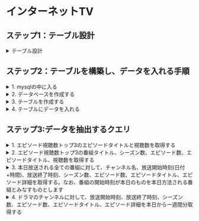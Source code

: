 # インターネットTV

## ステップ1：テーブル設計

<details>
<summary>テーブル設計</summary>
<p>

テーブル名: channel_table

| カラム名 | データ型 | NULL | キー | 初期値 | AUTO INCREMENT |
| --- | --- | --- | --- | --- | --- |
| channel_id | BIGINT(20) |  | PRIMARY |  | YES |
| channel_name | VARCHAR |  |  |  |  |

外部キー制約: なし  
ユニークキー制約: channel_name

テーブル名: time_slot_table

| カラム名 | データ型 | NULL | キー | 初期値 | AUTO INCREMENT |
| --- | --- | --- | --- | --- | --- |
| time_slot_id | BIGINT(20) |  | PRIMARY |  | YES |
| start_time | TIME |  |  |  |  |
| end_time | TIME |  |  |  |  |
| channel_id | BIGINT(20) |  | FOREIGN |  |  |

外部キー制約: channel_id -> channel_table.channel_id  
ユニークキー制約: channel_id, start_time

テーブル名: program_table

| カラム名 | データ型 | NULL | キー | 初期値 | AUTO INCREMENT |
| --- | --- | --- | --- | --- | --- |
| program_id | BIGINT(20) |  | PRIMARY |  | YES |
| program_title | VARCHAR |  |  |  |  |
| program_description | TEXT | YES |  |  |  |

外部キー制約: なし  
ユニークキー制約: program_title

テーブル名: season_table

| カラム名 | データ型 | NULL | キー | 初期値 | AUTO INCREMENT |
| --- | --- | --- | --- | --- | --- |
| season_id | BIGINT(20) |  | PRIMARY |  | YES |
| season_number | BIGINT(20) |  |  |  |  |
| program_id | BIGINT(20) |  | FOREIGN |  |  |

外部キー制約: program_id -> program_table.program_id  
ユニークキー制約: season_number, program_id

テーブル名: episode_table

| カラム名 | データ型 | NULL | キー | 初期値 | AUTO INCREMENT |
| --- | --- | --- | --- | --- | --- |
| episode_id | BIGINT(20) |  | PRIMARY |  | YES |
| episode_number | BIGINT(20) | YES |  |  |  |
| episode_title | VARCHAR |  |  |  |  |
| episode_description | TEXT | YES |  |  |  |
| video_length | TIME |  |  |  |  |
| release_date | DATE |  |  |  |  |
| views | BIGINT(20) |  |  | 0 |  |
| season_id | BIGINT(20) | YES | FOREIGN |  |  |
| program_id | BIGINT(20) |  | FOREIGN |  |  |

外部キー制約: season_id -> season_table.season_id, progrram_id -> program_table.program_id  
ユニークキー制約: episode_number, season_id(season_idがNULLでない場合）

テーブル名: genre_table

| カラム名 | データ型 | NULL | キー | 初期値 | AUTO INCREMENT |
| --- | --- | --- | --- | --- | --- |
| genre_id | BIGINT(20) |  | PRIMARY |  | YES |
| genre_name | VARCHAR |  |  |  |  |

外部キー制約: なし  
ユニークキー制約: genre_name

テーブル名: program_genre_table

| カラム名 | データ型 | NULL | キー | 初期値 | AUTO INCREMENT |
| --- | --- | --- | --- | --- | --- |
| program_id | BIGINT(20) |  | PRIMARY |  |  |
| genre_id | BIGINT(20) |  | PRIMARY |  |  |

外部キー制約: program_id -> program_table.program_id, genre_id -> genre_table.genre_id  
ユニークキー制約: program_id, genre_id

</p>
</details>

## ステップ2：テーブルを構築し、データを入れる手順

<details>
<summary>1. mysqlの中に入る</summary>
<p>

Dockerを起動する
```docker compose up -d```

Dockerコンテナの中に入る  
```docker compose exec mysql bash```

mysqlの中に入る  
```mysql -u myuser -p```

</p>
</details>

<details>
<summary>2. データベースを作成する</summary>
<p>

データベースの表示  
```SHOW DATABASES;```

データベースの作成  
```CREATE DATABASE internet_tv;```

作成されたかどうか確認  
```SHOW DATABASES;```
```sql
+--------------------+
| Database           |
+--------------------+
| data_volume        |
| employees          |
| information_schema |
| internet_tv        |
| mysql              |
| performance_schema |
| sample_database    |
| sys                |
+--------------------+
8 rows in set (0.00 sec)
```

データベースの指定  
```USE internet_tv;```

指定しているデータベースの確認  
```SELECT DATABASE();```
```sql
+-------------+
| database()  |
+-------------+
| internet_tv |
+-------------+
1 row in set (0.00 sec)
```

</p>
</details>

<details>
<summary>3. テーブルを作成する</summary>
<p>

テーブルの作成  
(CREATE TABLE文ごとにコピペして実行する。この例では7回)
```sql
CREATE TABLE channel_table (
    channel_id BIGINT(20) PRIMARY KEY AUTO_INCREMENT,
    channel_name VARCHAR(255) UNIQUE NOT NULL
);

CREATE TABLE time_slot_table (
    time_slot_id BIGINT(20) PRIMARY KEY AUTO_INCREMENT,
    start_time TIME,
    end_time TIME,
    channel_id BIGINT(20),
    FOREIGN KEY (channel_id) REFERENCES channel_table(channel_id),
    UNIQUE KEY (channel_id, start_time)
);

CREATE TABLE program_table (
    program_id BIGINT(20) PRIMARY KEY AUTO_INCREMENT,
    program_title VARCHAR(255) UNIQUE NOT NULL,
    program_description TEXT
);

CREATE TABLE season_table (
    season_id BIGINT(20) PRIMARY KEY AUTO_INCREMENT,
    season_number BIGINT(20),
    program_id BIGINT(20),
    FOREIGN KEY (program_id) REFERENCES program_table(program_id),
    UNIQUE KEY (season_number, program_id)
);

CREATE TABLE episode_table (
    episode_id BIGINT(20) PRIMARY KEY AUTO_INCREMENT,
    episode_number BIGINT(20),
    episode_title VARCHAR(255),
    episode_description TEXT,
    video_length TIME,
    release_date DATE,
    views BIGINT(20) DEFAULT 0,
    season_id BIGINT(20),
    program_id BIGINT(20),
    FOREIGN KEY (season_id) REFERENCES season_table(season_id),
    FOREIGN KEY (program_id) REFERENCES program_table(program_id),
    UNIQUE KEY (episode_number, season_id)
);

CREATE TABLE genre_table (
    genre_id BIGINT(20) PRIMARY KEY AUTO_INCREMENT,
    genre_name VARCHAR(255) UNIQUE NOT NULL
);

CREATE TABLE program_genre_table (
    program_id BIGINT(20),
    genre_id BIGINT(20),
    PRIMARY KEY (program_id, genre_id),
    FOREIGN KEY (program_id) REFERENCES program_table(program_id),
    FOREIGN KEY (genre_id) REFERENCES genre_table(genre_id)
);
```
作成されたかどうか確認する  
```SHOW TABLES;```
```sql
mysql> SHOW TABLES;
+-----------------------+
| Tables_in_internet_tv |
+-----------------------+
| channel_table         |
| episode_table         |
| genre_table           |
| program_genre_table   |
| program_table         |
| season_table          |
| time_slot_table       |
+-----------------------+
7 rows in set (0.01 sec)
```

</p>
</details>

<details>
<summary>4. テーブルにデータを入れる</summary>
<p>

テーブルごと.sqlファイルを作成し、データを入れる  
（.sqlファイルと同じディレクトリで実行する）

mysqlの外から実行  
```mysql -u myuser -p internet_tv < channel_table.sql ```  
mysqlの中から実行  
```source channel_table.sql```
```sql
source channel_table.sql
Query OK, 10 rows affected (0.01 sec)
Records: 10  Duplicates: 0  Warnings: 0
```

データが入力されたか確認  
```SELECT * FROM channel_table;```
```sql
mysql> select * from channel_table;
+------------+-------------------+
| channel_id | channel_name      |
+------------+-------------------+
|          8 | BS11              |
|          2 | NHK教育            |
|          1 | NHK総合            |
|          5 | TBSテレビ          |
|          9 | WOWOWプライム      |
|         10 | スカパー！         |
|          4 | テレビ朝日         |
|          6 | テレビ東京         |
|          7 | フジテレビ         |
|          3 | 日本テレビ         |
+------------+-------------------+
10 rows in set (0.00 sec)
```

外部キー制約でデータが入力できない場合は一時的に外部キー制約を無効化して実行する。  
データを入力した後に、再度外部キー制約を有効化することを忘れずに行う。  
無効化  
```SET FOREIGN_KEY_CHECKS=0;```  
有効化  
```SET FOREIGN_KEY_CHECKS=1;```  

外部キー制約の確認  
```sql
mysql> SHOW VARIABLES LIKE 'FOREIGN_KEY_CHECKS';
+--------------------+-------+
| Variable_name      | Value |
+--------------------+-------+
| foreign_key_checks | ON    |
+--------------------+-------+
1 row in set (0.03 sec)
```

</p>
</details>

## ステップ3:データを抽出するクエリ

<details>
<summary>1. エピソード視聴数トップ3のエピソードタイトルと視聴数を取得する</summary>
<p>

```sql
SELECT episode_title, views 
FROM episode_table 
ORDER BY views DESC 
LIMIT 3;
```

</p>
</details>

<details>
<summary>2. エピソード視聴数トップ3の番組タイトル、シーズン数、エピソード数、エピソードタイトル、視聴数を取得する</summary>
<p>

```sql
SELECT program_title, season_number, episode_number, episode_title, views
FROM episode_table
INNER JOIN season_table
ON episode_table.season_id = season_table.season_id
INNER JOIN program_table
ON episode_table.program_id = program_table.program_id
ORDER BY views DESC
LIMIT 3;
```

</p>
</details>

<details>
<summary>3. 本日放送される全ての番組に対して、チャンネル名、放送開始時刻(日付+時間)、放送終了時刻、シーズン数、エピソード数、エピソードタイトル、エピソード詳細を取得する。なお、番組の開始時刻が本日のものを本日方法される番組とみなすものとします</summary>
<p>

```sql
SELECT
  channel_table.channel_name,
  CONCAT(CURDATE(), ' ', time_slot_table.start_time) AS broadcast_start_time,
  time_slot_table.end_time AS broadcast_end_time,
  season_table.season_number,
  episode_table.episode_number,
  episode_table.episode_title,
  episode_table.episode_description
FROM time_slot_table
JOIN channel_table 
ON time_slot_table.channel_id = channel_table.channel_id
JOIN episode_table 
ON time_slot_table.start_time >= CURDATE() AND time_slot_table.start_time < DATE_ADD(CURDATE(), INTERVAL 1 DAY)
JOIN program_table 
ON episode_table.program_id = program_table.program_id
LEFT JOIN season_table 
ON episode_table.season_id = season_table.season_id
WHERE DATE(episode_table.release_date) = CURDATE()
ORDER BY channel_table.channel_name, time_slot_table.start_time;
```

</p>
</details>

<details>
<summary>4. ドラマのチャンネルに対して、放送開始時刻、放送終了時刻、シーズン数、エピソード数、エピソードタイトル、エピソード詳細を本日から一週間分取得する</summary>
<p>

```sql
SELECT
  channel_table.channel_name,
  CONCAT(DATE(episode_table.release_date), ' ', time_slot_table.start_time) AS broadcast_start_time,
  CONCAT(DATE(episode_table.release_date), ' ', time_slot_table.end_time) AS broadcast_end_time,
  season_table.season_number,
  episode_table.episode_number,
  episode_table.episode_title,
  episode_table.episode_description
FROM time_slot_table
JOIN channel_table 
ON time_slot_table.channel_id = channel_table.channel_id
JOIN episode_table ON time_slot_table.start_time >= CURDATE() AND time_slot_table.start_time < DATE_ADD(CURDATE(), INTERVAL 1 WEEK)
JOIN program_table ON episode_table.program_id = program_table.program_id
LEFT JOIN season_table ON episode_table.season_id = season_table.season_id
WHERE channel_table.channel_name = 'ドラマ'
  AND DATE(episode_table.release_date) BETWEEN CURDATE() AND DATE_ADD(CURDATE(), INTERVAL 1 WEEK)
ORDER BY episode_table.release_date, time_slot_table.start_time;
```

</p>
</details>
